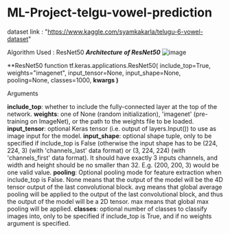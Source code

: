 # ML-Project-telgu-vowel-prediction

dataset link : "https://www.kaggle.com/syamkakarla/telugu-6-vowel-dataset"

Algorithm Used : ResNet50
_**Architecture of ResNet50**_
![image](https://user-images.githubusercontent.com/64003365/115149273-f2851c80-a080-11eb-9eba-ee829a0a1bf0.png)

**ResNet50 function
tf.keras.applications.ResNet50(
    include_top=True,
    weights="imagenet",
    input_tensor=None,
    input_shape=None,
    pooling=None,
    classes=1000,
    **kwargs
)**


Arguments

**include_top**: whether to include the fully-connected layer at the top of the network.
**weights**: one of None (random initialization), 'imagenet' (pre-training on ImageNet), or the path to the weights file to be loaded.
**input_tensor**: optional Keras tensor (i.e. output of layers.Input()) to use as image input for the model.
**input_shape**: optional shape tuple, only to be specified if include_top is False (otherwise the input shape has to be (224, 224, 3) (with 'channels_last' data format) or (3, 224, 224) (with 'channels_first' data format). It should have exactly 3 inputs channels, and width and height should be no smaller than 32. E.g. (200, 200, 3) would be one valid value.
**pooling**: Optional pooling mode for feature extraction when include_top is False.
None means that the output of the model will be the 4D tensor output of the last convolutional block.
avg means that global average pooling will be applied to the output of the last convolutional block, and thus the output of the model will be a 2D tensor.
max means that global max pooling will be applied.
**classes**: optional number of classes to classify images into, only to be specified if include_top is True, and if no weights argument is specified.
